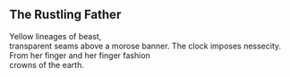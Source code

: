 The Rustling Father
-------------------
Yellow lineages of beast,  
transparent seams above a morose banner. The clock imposes nessecity. From her finger and her finger fashion  
crowns of the earth.  
